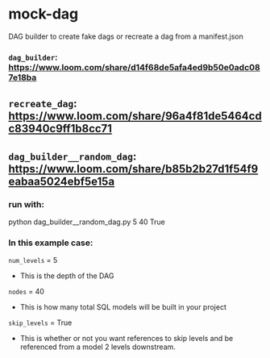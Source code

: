# mock-dag
DAG builder to create fake dags or recreate a dag from a manifest.json

### `dag_builder`: https://www.loom.com/share/d14f68de5afa4ed9b50e0adc087e18ba

## `recreate_dag`: https://www.loom.com/share/96a4f81de5464cdc83940c9ff1b8cc71

## `dag_builder__random_dag`: https://www.loom.com/share/b85b2b27d1f54f9eabaa5024ebf5e15a

### run with:
python dag_builder__random_dag.py 5 40 True

### In this example case:
`num_levels` = 5
 - This is the depth of the DAG

`nodes` = 40
 - This is how many total SQL models will be built in your project

`skip_levels` = True
 - This is whether or not you want references to skip levels and be referenced from a model 2 levels downstream.
